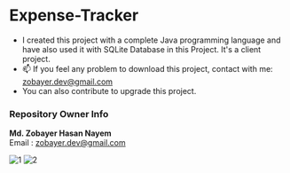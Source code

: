 # Expense-Tracker
- I created this project with a complete Java programming language and have also used it with SQLite Database in this Project. It's a client project. 
- 📫 If you feel any problem to download this project, contact with me: zobayer.dev@gmail.com
- You can also contribute to upgrade this project.

### Repository Owner Info

__Md. Zobayer Hasan Nayem__ <br>
Email : zobayer.dev@gmail.com


![1](https://user-images.githubusercontent.com/74914169/162261803-8ccae1e0-70ce-444e-9a5a-e948505995f4.jpg)
![2](https://user-images.githubusercontent.com/74914169/162261809-98c2514a-eb3e-447a-a96c-d232be136c8f.jpg)
